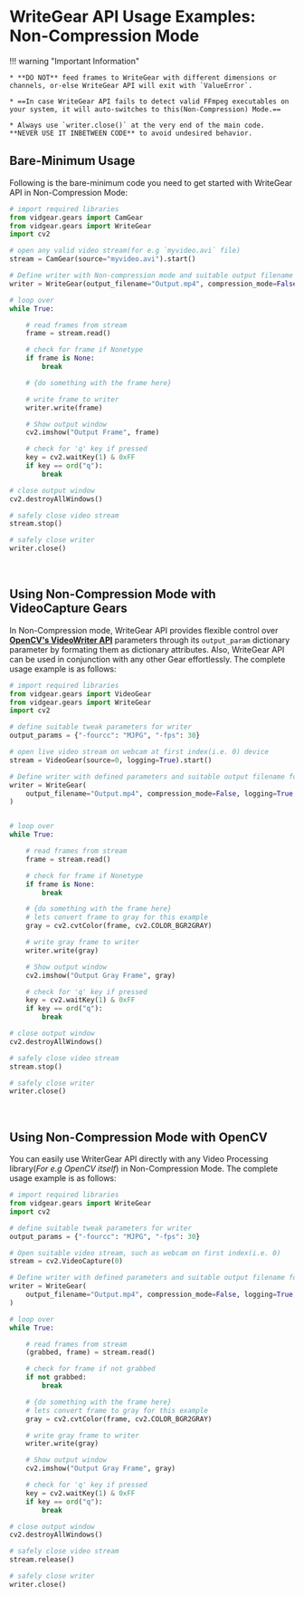 <!--
===============================================
vidgear library source-code is deployed under the Apache 2.0 License:

Copyright (c) 2019-2020 Abhishek Thakur(@abhiTronix) <abhi.una12@gmail.com>

Licensed under the Apache License, Version 2.0 (the "License");
you may not use this file except in compliance with the License.
You may obtain a copy of the License at

   http://www.apache.org/licenses/LICENSE-2.0

Unless required by applicable law or agreed to in writing, software
distributed under the License is distributed on an "AS IS" BASIS,
WITHOUT WARRANTIES OR CONDITIONS OF ANY KIND, either express or implied.
See the License for the specific language governing permissions and
limitations under the License.
===============================================
-->

# WriteGear API Usage Examples: Non-Compression Mode


!!! warning "Important Information"

    * **DO NOT** feed frames to WriteGear with different dimensions or channels, or-else WriteGear API will exit with `ValueError`.

    * ==In case WriteGear API fails to detect valid FFmpeg executables on your system, it will auto-switches to this(Non-Compression) Mode.==

    * Always use `writer.close()` at the very end of the main code. **NEVER USE IT INBETWEEN CODE** to avoid undesired behavior.



## Bare-Minimum Usage

Following is the bare-minimum code you need to get started with WriteGear API in Non-Compression Mode:

```python
# import required libraries
from vidgear.gears import CamGear
from vidgear.gears import WriteGear
import cv2

# open any valid video stream(for e.g `myvideo.avi` file)
stream = CamGear(source="myvideo.avi").start()

# Define writer with Non-compression mode and suitable output filename for e.g. `Output.mp4`
writer = WriteGear(output_filename="Output.mp4", compression_mode=False)

# loop over
while True:

    # read frames from stream
    frame = stream.read()

    # check for frame if Nonetype
    if frame is None:
        break

    # {do something with the frame here}

    # write frame to writer
    writer.write(frame)

    # Show output window
    cv2.imshow("Output Frame", frame)

    # check for 'q' key if pressed
    key = cv2.waitKey(1) & 0xFF
    if key == ord("q"):
        break

# close output window
cv2.destroyAllWindows()

# safely close video stream
stream.stop()

# safely close writer
writer.close()
```

&nbsp; 

## Using Non-Compression Mode with VideoCapture Gears


In Non-Compression mode, WriteGear API provides flexible control over [**OpenCV's VideoWriter API**](https://docs.opencv.org/master/dd/d9e/classcv_1_1VideoWriter.html#ad59c61d8881ba2b2da22cff5487465b5) parameters through its `output_param` dictionary parameter by formating them as dictionary attributes. Also, WriteGear API can be used in conjunction with any other Gear effortlessly. The complete usage example is as follows:

```python
# import required libraries
from vidgear.gears import VideoGear
from vidgear.gears import WriteGear
import cv2

# define suitable tweak parameters for writer
output_params = {"-fourcc": "MJPG", "-fps": 30}

# open live video stream on webcam at first index(i.e. 0) device
stream = VideoGear(source=0, logging=True).start()

# Define writer with defined parameters and suitable output filename for e.g. `Output.mp4`
writer = WriteGear(
    output_filename="Output.mp4", compression_mode=False, logging=True, **output_params
)


# loop over
while True:

    # read frames from stream
    frame = stream.read()

    # check for frame if Nonetype
    if frame is None:
        break

    # {do something with the frame here}
    # lets convert frame to gray for this example
    gray = cv2.cvtColor(frame, cv2.COLOR_BGR2GRAY)

    # write gray frame to writer
    writer.write(gray)

    # Show output window
    cv2.imshow("Output Gray Frame", gray)

    # check for 'q' key if pressed
    key = cv2.waitKey(1) & 0xFF
    if key == ord("q"):
        break

# close output window
cv2.destroyAllWindows()

# safely close video stream
stream.stop()

# safely close writer
writer.close()
```


&nbsp;

## Using Non-Compression Mode with OpenCV

You can easily use WriterGear API directly with any Video Processing library(_For e.g OpenCV itself_) in Non-Compression Mode. The complete usage example is as follows:

```python
# import required libraries
from vidgear.gears import WriteGear
import cv2

# define suitable tweak parameters for writer
output_params = {"-fourcc": "MJPG", "-fps": 30}

# Open suitable video stream, such as webcam on first index(i.e. 0)
stream = cv2.VideoCapture(0)

# Define writer with defined parameters and suitable output filename for e.g. `Output.mp4`
writer = WriteGear(
    output_filename="Output.mp4", compression_mode=False, logging=True, **output_params
)

# loop over
while True:

    # read frames from stream
    (grabbed, frame) = stream.read()

    # check for frame if not grabbed
    if not grabbed:
        break

    # {do something with the frame here}
    # lets convert frame to gray for this example
    gray = cv2.cvtColor(frame, cv2.COLOR_BGR2GRAY)

    # write gray frame to writer
    writer.write(gray)

    # Show output window
    cv2.imshow("Output Gray Frame", gray)

    # check for 'q' key if pressed
    key = cv2.waitKey(1) & 0xFF
    if key == ord("q"):
        break

# close output window
cv2.destroyAllWindows()

# safely close video stream
stream.release()

# safely close writer
writer.close()
```

&nbsp; 